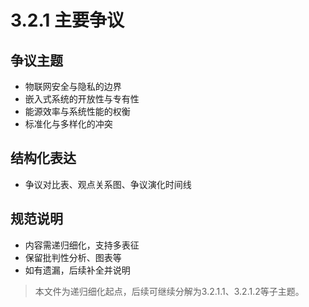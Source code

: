 # 3.2.1 主要争议

## 争议主题

- 物联网安全与隐私的边界
- 嵌入式系统的开放性与专有性
- 能源效率与系统性能的权衡
- 标准化与多样化的冲突

## 结构化表达

- 争议对比表、观点关系图、争议演化时间线

## 规范说明

- 内容需递归细化，支持多表征
- 保留批判性分析、图表等
- 如有遗漏，后续补全并说明

> 本文件为递归细化起点，后续可继续分解为3.2.1.1、3.2.1.2等子主题。
